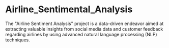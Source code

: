 # Airline_Sentimental_Analysis
The "Airline Sentiment Analysis" project is a data-driven endeavor aimed at extracting valuable insights from social media data and customer feedback regarding airlines by using advanced natural language processing (NLP) techniques.
